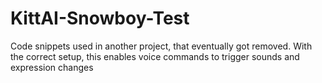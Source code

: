 # KittAI-Snowboy-Test
Code snippets used in another project, that eventually got removed. With the correct setup, this enables voice commands to trigger sounds and expression changes
